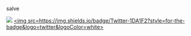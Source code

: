 salve


<a href="https://www.youtube.com/channel/UCN8AippFk6KNjrE_M-L0Imw" target="_blank"><img src="https://img.shields.io/badge/YouTube-FF0000?style=for-the-badge&logo=youtube&logoColor=white" target="_blank"></a>
<a href="https://twitter.com/bielmustdie" target="_blank"><img src=https://img.shields.io/badge/Twitter-1DA1F2?style=for-the-badge&logo=twitter&logoColor=white></a>
